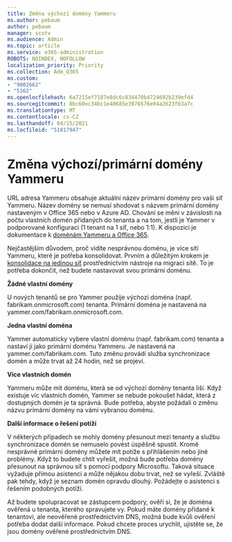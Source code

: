```yaml
---
title: Změna výchozí domény Yammeru
ms.author: pebaum
author: pebaum
manager: scotv
ms.audience: Admin
ms.topic: article
ms.service: o365-administration
ROBOTS: NOINDEX, NOFOLLOW
localization_priority: Priority
ms.collection: Adm_O365
ms.custom:
- "9002662"
- "5162"
ms.openlocfilehash: 6a7215ef7187e8dc6c834470b4724692b239efd4
ms.sourcegitcommit: 8bc60ec34bc1e40685e3976576e04a2623f63a7c
ms.translationtype: MT
ms.contentlocale: cs-CZ
ms.lasthandoff: 04/15/2021
ms.locfileid: "51817947"
---
```

# <a name="changing-the-defaultprimary-yammer-domain"></a>Změna výchozí/primární domény Yammeru

URL adresa Yammeru obsahuje aktuální název primární domény pro vaši síť Yammeru. Název domény se nemusí shodovat s názvem primární domény nastaveným v Office 365 nebo v Azure AD. Chování se mění v závislosti na počtu vlastních domén přidaných do tenanta a na tom, jestli je Yammer v podporované konfiguraci (1 tenant na 1 síť, nebo 1:1). K dispozici je dokumentace k [doménám Yammeru a Office 365](https://docs.microsoft.com/yammer/configure-your-yammer-network/manage-yammer-domains).

Nejčastějším důvodem, proč vidíte nesprávnou doménu, je více sítí Yammeru, které je potřeba konsolidovat. Prvním a důležitým krokem je [konsolidace na jedinou síť](https://docs.microsoft.com/yammer/configure-your-yammer-network/consolidate-multiple-yammer-networks) prostřednictvím nástroje na migraci sítě. To je potřeba dokončit, než budete nastavovat svou primární doménu.

**Žádné vlastní domény**

U nových tenantů se pro Yammer použije výchozí doména (např. fabrikam.onmicrosoft.com) tenanta. Primární doména je nastavená na yammer.com/fabrikam.onmicrosoft.com.

**Jedna vlastní doména**

Yammer automaticky vybere vlastní doménu (např. fabrikam.com) tenanta a nastaví ji jako primární doménu Yammeru. Je nastavená na yammer.com/fabrikam.com. Tuto změnu provádí služba synchronizace domén a může trvat až 24 hodin, než se projeví.

**Více vlastních domén**

Yammeru může mít doménu, která se od výchozí domény tenanta liší. Když existuje víc vlastních domén, Yammer se nebude pokoušet hádat, která z dostupných domén je ta správná. Bude potřeba, abyste požádali o změnu názvu primární domény na vámi vybranou doménu.

**Další informace o řešení potíží**

V některých případech se mohly domény přesunout mezi tenanty a službu synchronizace domén se nemuselo povést úspěšně spustit. Kromě nesprávné primární domény můžete mít potíže s přihlášením nebo jiné problémy. Když to budete chtít vyřešit, možná bude potřeba domény přesunout na správnou síť s pomocí podpory Microsoftu. Taková situace vyžaduje přímou asistenci a může nějakou dobu trvat, než se vyřeší. Zvláště pak tehdy, když je seznam domén opravdu dlouhý. Požádejte o asistenci s řešením podobných potíží.

Až budete spolupracovat se zástupcem podpory, ověří si, že je doména ověřená u tenanta, kterého spravujete vy. Pokud máte domény přidané k tenantovi, ale neověřené prostřednictvím DNS, možná bude kvůli ověření potřeba dodat další informace. Pokud chcete proces urychlit, ujistěte se, že jsou domény ověřené prostřednictvím DNS.
